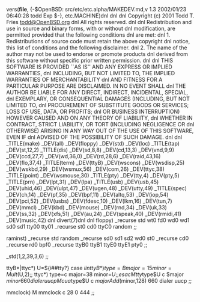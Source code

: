 vers(__file__,
	{-$OpenBSD: src/etc/etc.alpha/MAKEDEV.md,v 1.3 2002/01/23 06:40:28 todd Exp $-},
etc.MACHINE)dnl
dnl
dnl Copyright (c) 2001 Todd T. Fries <todd@OpenBSD.org>
dnl All rights reserved.
dnl
dnl Redistribution and use in source and binary forms, with or without
dnl modification, are permitted provided that the following conditions
dnl are met:
dnl 1. Redistributions of source code must retain the above copyright
dnl    notice, this list of conditions and the following disclaimer.
dnl 2. The name of the author may not be used to endorse or promote products
dnl    derived from this software without specific prior written permission.
dnl
dnl THIS SOFTWARE IS PROVIDED ``AS IS'' AND ANY EXPRESS OR IMPLIED WARRANTIES,
dnl INCLUDING, BUT NOT LIMITED TO, THE IMPLIED WARRANTIES OF MERCHANTABILITY
dnl AND FITNESS FOR A PARTICULAR PURPOSE ARE DISCLAIMED.  IN NO EVENT SHALL
dnl THE AUTHOR BE LIABLE FOR ANY DIRECT, INDIRECT, INCIDENTAL, SPECIAL,
dnl EXEMPLARY, OR CONSEQUENTIAL DAMAGES (INCLUDING, BUT NOT LIMITED TO,
dnl PROCUREMENT OF SUBSTITUTE GOODS OR SERVICES; LOSS OF USE, DATA, OR PROFITS;
dnl OR BUSINESS INTERRUPTION) HOWEVER CAUSED AND ON ANY THEORY OF LIABILITY,
dnl WHETHER IN CONTRACT, STRICT LIABILITY, OR TORT (INCLUDING NEGLIGENCE OR
dnl OTHERWISE) ARISING IN ANY WAY OUT OF THE USE OF THIS SOFTWARE, EVEN IF
dnl ADVISED OF THE POSSIBILITY OF SUCH DAMAGE.
dnl
dnl
_TITLE(make)
_DEV(all)
_DEV(floppy)
_DEV(std)
_DEV(loc)
_TITLE(tap)
_DEV(st,12,2)
_TITLE(dis)
_DEV(sd,8,8)
_DEV(cd,13,3)
_DEV(vnd,9,9)
_DEV(ccd,27,7)
_DEV(wd,36,0)
_DEV(rd,28,6)
_DEV(raid,43,16)
_DEV(flo,37,4)
_TITLE(term)
_DEV(ttyB)
_DEV(wscons)
_DEV(wsdisp,25)
_DEV(wskbd,29)
_DEV(wsmux,56)
_DEV(com,26)
_DEV(ttyc,38)
_TITLE(point)
_DEV(wsmouse,30)
_TITLE(pty)
_DEV(tty,4)
_DEV(pty,5)
_TITLE(prn)
_DEV(lpt,31)
_DEV(lpa)
_TITLE(usb)
_DEV(usb,45)
_DEV(uhid,46)
_DEV(ulpt,47)
_DEV(ugen,48)
_DEV(utty,49)
_TITLE(spec)
_DEV(ch,14)
_DEV(pf,35)
_DEV(bpf,11)
_DEV(altq,53)
_DEV(iop,54)
_DEV(pci,52)
_DEV(usbs)
_DEV(fdesc,10)
_DEV(lkm,16)
_DEV(tun,7)
_DEV(mmcl)
_DEV(kbd)
_DEV(mouse)
_DEV(rnd,34)
_DEV(uk,33)
_DEV(ss,32)
_DEV(xfs,51)
_DEV(au,24)
_DEV(speak,40)
_DEV(rmidi,41)
_DEV(music,42)
dnl
divert(7)dnl
dnl
floppy)
	_recurse std wt0 fd0 wd0 wd1 sd0 sd1 tty00 tty01
	_recurse st0 cd0 ttyC0 random
	;;

raminst)
	_recurse std random
	_recurse sd0 sd1 sd2 wd0 st0
	_recurse cd0
	_recurse rd0 bpf0
	_recurse ttyB0 ttyB1 ttyE0 ttyE1 pty0
	;;

_std(1,2,39,3,6)
	;;

ttyB*|ttyc*)
	U=${i##tty?}
	case $i in
	ttyB*)	type=B major=15 minor=Mult($U,2);;
	ttyc*)	type=c major=38 minor=$U;;
	esac
	M tty$type$U c $major $minor 660 dialer uucp
	M cua$type$U c $major Add($minor,128) 660 dialer uucp
	;;

mmclock)
	M mmclock c 28 0 444
	;;
